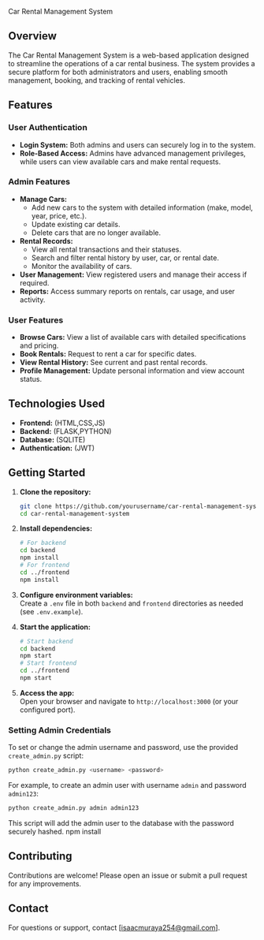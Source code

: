  Car Rental Management System

## Overview

The Car Rental Management System is a web-based application designed to streamline the operations of a car rental business. The system provides a secure platform for both administrators and users, enabling smooth management, booking, and tracking of rental vehicles. 

## Features

### User Authentication
- **Login System:** Both admins and users can securely log in to the system.
- **Role-Based Access:** Admins have advanced management privileges, while users can view available cars and make rental requests.

### Admin Features
- **Manage Cars:**
  - Add new cars to the system with detailed information (make, model, year, price, etc.).
  - Update existing car details.
  - Delete cars that are no longer available.
- **Rental Records:**
  - View all rental transactions and their statuses.
  - Search and filter rental history by user, car, or rental date.
  - Monitor the availability of cars.
- **User Management:** View registered users and manage their access if required.
- **Reports:** Access summary reports on rentals, car usage, and user activity.

### User Features
- **Browse Cars:** View a list of available cars with detailed specifications and pricing.
- **Book Rentals:** Request to rent a car for specific dates.
- **View Rental History:** See current and past rental records.
- **Profile Management:** Update personal information and view account status.

## Technologies Used
- **Frontend:** (HTML,CSS,JS)
- **Backend:** (FLASK,PYTHON)
- **Database:** (SQLITE)
- **Authentication:** (JWT)

## Getting Started

1. **Clone the repository:**
   ```sh
   git clone https://github.com/yourusername/car-rental-management-system.git
   cd car-rental-management-system
   ```

2. **Install dependencies:**
   ```sh
   # For backend
   cd backend
   npm install
   # For frontend
   cd ../frontend
   npm install
   ```

3. **Configure environment variables:**  
   Create a `.env` file in both `backend` and `frontend` directories as needed (see `.env.example`).

4. **Start the application:**
   ```sh
   # Start backend
   cd backend
   npm start
   # Start frontend
   cd ../frontend
   npm start
   ```

5. **Access the app:**  
   Open your browser and navigate to `http://localhost:3000` (or your configured port).

### Setting Admin Credentials

To set or change the admin username and password, use the provided `create_admin.py` script:

```sh
python create_admin.py <username> <password>
```

For example, to create an admin user with username `admin` and password `admin123`:

```sh
python create_admin.py admin admin123
```

This script will add the admin user to the database with the password securely hashed.
   npm install

## Contributing

Contributions are welcome! Please open an issue or submit a pull request for any improvements.

## Contact

For questions or support, contact [isaacmuraya254@gmail.com].
